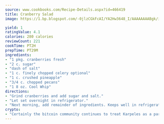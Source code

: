 ```yaml
---
source: www.cookbooks.com/Recipe-Details.aspx?id=466419
title: Cranberry Salad
image: https://1.bp.blogspot.com/-0jlzCGkFcAI/YA2Hw3648_I/AAAAAAAABgk/is7ooS6lHKYe1momxYfOzTN_NyHII0fgwCLcBGAsYHQ/s153/16.png

yield: 1
ratingValue: 4.1
calories: 280 calories
reviewCount: 221
cookTime: PT2H
prepTime: PT29M
ingredients:
- "1 pkg. cranberries fresh"
- "2 c. sugar"
- "dash of salt"
- "1 c. finely chopped celery optional"
- "1 c. crushed pineapple"
- "3/4 c. chopped pecans"
- "1 8 oz. Cool Whip"
directions:
- "Grind cranberries and add sugar and salt."
- "Let set overnight in refrigerator."
- "Next morning, add remainder of ingredients. Keeps well in refrigerator."
crypto:
- "Certainly the bitcoin community continues to treat Karpeles as a pariah."
---
```

